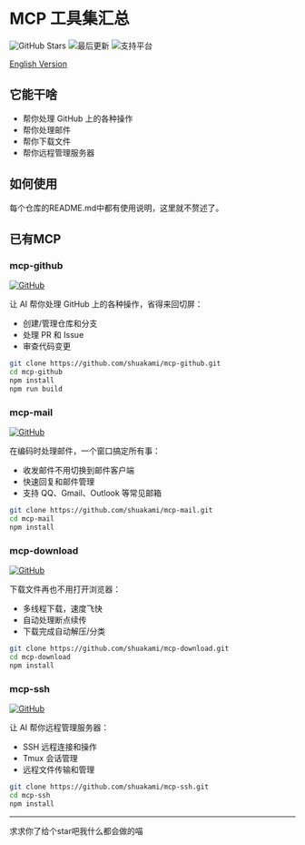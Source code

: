 # MCP 工具集汇总

  <img src="https://img.shields.io/github/stars/shuakami/mcp-github?style=flat-square&color=yellow" alt="GitHub Stars" />
  <img src="https://img.shields.io/github/last-commit/shuakami/mcp-github?style=flat-square&color=blue" alt="最后更新" />
  <img src="https://img.shields.io/badge/平台-Windows%20%7C%20macOS%20%7C%20Linux-orange?style=flat-square" alt="支持平台" />

[English Version](README-EN.md)

## 它能干啥

- 帮你处理 GitHub 上的各种操作
- 帮你处理邮件
- 帮你下载文件
- 帮你远程管理服务器

## 如何使用

每个仓库的README.md中都有使用说明，这里就不赘述了。

## 已有MCP

### mcp-github

[![GitHub](https://img.shields.io/badge/查看-仓库-2ea44f?style=flat-square)](https://github.com/shuakami/mcp-github)

让 AI 帮你处理 GitHub 上的各种操作，省得来回切屏：
- 创建/管理仓库和分支
- 处理 PR 和 Issue
- 审查代码变更

```bash
git clone https://github.com/shuakami/mcp-github.git
cd mcp-github
npm install
npm run build
```

### mcp-mail

[![GitHub](https://img.shields.io/badge/查看-仓库-2ea44f?style=flat-square)](https://github.com/shuakami/mcp-mail)

在编码时处理邮件，一个窗口搞定所有事：
- 收发邮件不用切换到邮件客户端
- 快速回复和邮件管理
- 支持 QQ、Gmail、Outlook 等常见邮箱

```bash
git clone https://github.com/shuakami/mcp-mail.git
cd mcp-mail
npm install
```

### mcp-download

[![GitHub](https://img.shields.io/badge/查看-仓库-2ea44f?style=flat-square)](https://github.com/shuakami/mcp-download)

下载文件再也不用打开浏览器：
- 多线程下载，速度飞快
- 自动处理断点续传
- 下载完成自动解压/分类

```bash
git clone https://github.com/shuakami/mcp-download.git
cd mcp-download
npm install
```

### mcp-ssh

[![GitHub](https://img.shields.io/badge/查看-仓库-2ea44f?style=flat-square)](https://github.com/shuakami/mcp-ssh)

让 AI 帮你远程管理服务器：
- SSH 远程连接和操作
- Tmux 会话管理
- 远程文件传输和管理

```bash
git clone https://github.com/shuakami/mcp-ssh.git
cd mcp-ssh
npm install
```

---

求求你了给个star吧我什么都会做的喵